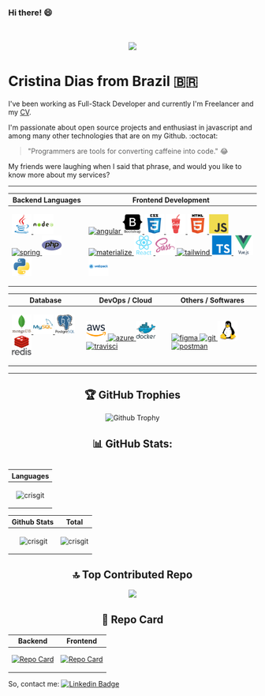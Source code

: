 ### Hi there!  :smile:

<h1 align="center">
  <a href="https://git.io/typing-svg">
    <img src="https://readme-typing-svg.herokuapp.com/?font=Roboto&pause=1000&color=B837F7&lines=👋;Cristina+Dias+Freelancer;Nice+to+meet+you!&center=true&size=30">
  </a>
</h1>

# Cristina Dias from Brazil 🇧🇷

I've been working as Full-Stack Developer and currently I'm Freelancer and my [CV](https://crisgit.github.io/cv). 

I'm passionate about open source projects and enthusiast in javascript and among many other technologies that are on my Github. :octocat:

>"Programmers are tools for converting caffeine into code." :joy:

My friends were laughing when I said that phrase, and would you like to know more about my services?


<hr>

<table>
  <thead>
    <tr align="center">
      <th>Backend Languages</th>
      <th>Frontend Development</th>
    </tr>
  </thead>
  <tbody align="center">
    <tr>
      <td>
        <p align="left"> 
           <a href="https://www.java.com" target="_blank" rel="noreferrer"> <img src="https://raw.githubusercontent.com/devicons/devicon/master/icons/java/java-original.svg" alt="java" width="40" height="40"/> </a> 
           <a href="https://nodejs.org" target="_blank" rel="noreferrer"> <img src="https://raw.githubusercontent.com/devicons/devicon/master/icons/nodejs/nodejs-original-wordmark.svg" alt="nodejs" width="40" height="40"/> </a> <a href="https://spring.io/" target="_blank" rel="noreferrer"> <img src="https://www.vectorlogo.zone/logos/springio/springio-icon.svg" alt="spring" width="40" height="40"/> </a> 
           <a href="https://www.php.net" target="_blank" rel="noreferrer"> <img src="https://raw.githubusercontent.com/devicons/devicon/master/icons/php/php-original.svg" alt="php" width="40" height="40"/> </a> <a href="https://www.python.org" target="_blank" rel="noreferrer"> <img src="https://raw.githubusercontent.com/devicons/devicon/master/icons/python/python-original.svg" alt="python" width="40" height="40"/> </a> 
        </p>
      </td>
      <td>
        <p align="left"> 
          <a href="https://angular.io" target="_blank" rel="noreferrer"> <img src="https://angular.io/assets/images/logos/angular/angular.svg" alt="angular" width="40" height="40"/> </a> 
          <a href="https://getbootstrap.com" target="_blank" rel="noreferrer"> <img src="https://raw.githubusercontent.com/devicons/devicon/master/icons/bootstrap/bootstrap-plain-wordmark.svg" alt="bootstrap" width="40" height="40"/> </a> 
          <a href="https://www.w3schools.com/css/" target="_blank" rel="noreferrer"> <img src="https://raw.githubusercontent.com/devicons/devicon/master/icons/css3/css3-original-wordmark.svg" alt="css3" width="40" height="40"/> </a> 
          <a href="https://gulpjs.com" target="_blank" rel="noreferrer"> <img src="https://raw.githubusercontent.com/devicons/devicon/master/icons/gulp/gulp-plain.svg" alt="gulp" width="40" height="40"/> </a> 
          <a href="https://www.w3.org/html/" target="_blank" rel="noreferrer"> <img src="https://raw.githubusercontent.com/devicons/devicon/master/icons/html5/html5-original-wordmark.svg" alt="html5" width="40" height="40"/> </a> 
          <a href="https://developer.mozilla.org/en-US/docs/Web/JavaScript" target="_blank" rel="noreferrer"> <img src="https://raw.githubusercontent.com/devicons/devicon/master/icons/javascript/javascript-original.svg" alt="javascript" width="40" height="40"/> </a> 
          <a href="https://materializecss.com/" target="_blank" rel="noreferrer"> <img src="https://raw.githubusercontent.com/prplx/svg-logos/5585531d45d294869c4eaab4d7cf2e9c167710a9/svg/materialize.svg" alt="materialize" width="40" height="40"/> </a> 
          <a href="https://reactjs.org/" target="_blank" rel="noreferrer"> <img src="https://raw.githubusercontent.com/devicons/devicon/master/icons/react/react-original-wordmark.svg" alt="react" width="40" height="40"/> </a> 
          <a href="https://sass-lang.com" target="_blank" rel="noreferrer"> <img src="https://raw.githubusercontent.com/devicons/devicon/master/icons/sass/sass-original.svg" alt="sass" width="40" height="40"/> </a> 
          <a href="https://tailwindcss.com/" target="_blank" rel="noreferrer"> <img src="https://www.vectorlogo.zone/logos/tailwindcss/tailwindcss-icon.svg" alt="tailwind" width="40" height="40"/> </a> 
          <a href="https://www.typescriptlang.org/" target="_blank" rel="noreferrer"> <img src="https://raw.githubusercontent.com/devicons/devicon/master/icons/typescript/typescript-original.svg" alt="typescript" width="40" height="40"/>   </a> 
          <a href="https://vuejs.org/" target="_blank" rel="noreferrer"> <img src="https://raw.githubusercontent.com/devicons/devicon/master/icons/vuejs/vuejs-original-wordmark.svg" alt="vuejs" width="40" height="40"/> </a> 
          <a href="https://webpack.js.org" target="_blank" rel="noreferrer"> <img src="https://raw.githubusercontent.com/devicons/devicon/d00d0969292a6569d45b06d3f350f463a0107b0d/icons/webpack/webpack-original-wordmark.svg" alt="webpack" width="40" height="40"/> </a>           </p>
      </td>
    </tr>
  </tbody>
  <tfoot></tfoot>
</table>

<table>
  <thead>
    <tr align="center">
      <th>Database</th>
      <th>DevOps / Cloud</th>
      <th>Others / Softwares</th>
    </tr>
  </thead>
  <tbody align="center">
    <tr>
      <td>
        <p align="left"> 
          <a href="https://www.mongodb.com/" target="_blank" rel="noreferrer"> <img src="https://raw.githubusercontent.com/devicons/devicon/master/icons/mongodb/mongodb-original-wordmark.svg" alt="mongodb" width="40" height="40"/> </a> 
          <a href="https://www.mysql.com/" target="_blank" rel="noreferrer"> <img src="https://raw.githubusercontent.com/devicons/devicon/master/icons/mysql/mysql-original-wordmark.svg" alt="mysql" width="40" height="40"/> </a> 
          <a href="https://www.postgresql.org" target="_blank" rel="noreferrer"> <img src="https://raw.githubusercontent.com/devicons/devicon/master/icons/postgresql/postgresql-original-wordmark.svg" alt="postgresql" width="40" height="40"/> </a> 
          <a href="https://redis.io" target="_blank" rel="noreferrer"> <img src="https://raw.githubusercontent.com/devicons/devicon/master/icons/redis/redis-original-wordmark.svg" alt="redis" width="40" height="40"/> </a> 
        </p>
      </td>
      <td>
        <p align="left"> 
          <a href="https://aws.amazon.com" target="_blank" rel="noreferrer"> <img src="https://raw.githubusercontent.com/devicons/devicon/master/icons/amazonwebservices/amazonwebservices-original-wordmark.svg" alt="aws" width="40" height="40"/> </a> 
          <a href="https://azure.microsoft.com/en-in/" target="_blank" rel="noreferrer"> <img src="https://www.vectorlogo.zone/logos/microsoft_azure/microsoft_azure-icon.svg" alt="azure" width="40" height="40"/> </a> <a href="https://www.docker.com/" target="_blank" rel="noreferrer"> <img src="https://raw.githubusercontent.com/devicons/devicon/master/icons/docker/docker-original-wordmark.svg" alt="docker" width="40" height="40"/> </a> 
          <a href="https://travis-ci.org" target="_blank" rel="noreferrer"> <img src="https://www.vectorlogo.zone/logos/travis-ci/travis-ci-icon.svg" alt="travisci" width="40" height="40"/> </a> 
        </p>
      </td>
      <td>
        <p align="left"> 
          <a href="https://www.figma.com/" target="_blank" rel="noreferrer"> <img src="https://www.vectorlogo.zone/logos/figma/figma-icon.svg" alt="figma" width="40" height="40"/> </a> 
          <a href="https://git-scm.com/" target="_blank" rel="noreferrer"> <img src="https://www.vectorlogo.zone/logos/git-scm/git-scm-icon.svg" alt="git" width="40" height="40"/> </a> 
          <a href="https://www.linux.org/" target="_blank" rel="noreferrer"> <img src="https://raw.githubusercontent.com/devicons/devicon/master/icons/linux/linux-original.svg" alt="linux" width="40" height="40"/> </a> 
          <a href="https://postman.com" target="_blank" rel="noreferrer"> <img src="https://www.vectorlogo.zone/logos/getpostman/getpostman-icon.svg" alt="postman" width="40" height="40"/> </a> 
        </p>
      </td>
    </tr>
  </tbody>
  <tfoot></tfoot>
</table>

<hr>

<div width="100%" align="center">

  ## 🏆 GitHub Trophies
  
  ![Github Trophy](https://github-profile-trophy.vercel.app/?username=crisgit&theme=dracula&column=5&margin-w=15&margin-h=15)

</div>

<div width="100%" align="center">

  ## 📊 GitHub Stats:

<table align="left">
  <thead>
    <tr align="center">
      <th>Languages</th>
    </tr>
  </thead>
  <tbody align="center">
    <tr>
      <td>
        <p><img align="center" src="https://github-readme-stats.vercel.app/api/top-langs?username=crisgit&show_icons=true&locale=en&layout=compact" alt="crisgit" /></p>
      </td>
    </tr>
  </tbody>
  <tfoot></tfoot>
</table>

<table>
  <thead>
    <tr align="center">
      <th>Github Stats</th>
      <th>Total</th>
    </tr>
  </thead>
  <tbody align="center">
    <tr>
      <td>
        <p>&nbsp;<img align="center" src="https://github-readme-stats.vercel.app/api?username=crisgit&rank_icon=percentile&show_icons=true&include_all_commits=false&show=prs_merged,prs_merged_percentage&locale=en" alt="crisgit" /></p>
      </td>
      <td>
       <p><img align="center" src="https://github-readme-streak-stats.herokuapp.com/?user=crisgit" alt="crisgit" /></p>
      </td>
    </tr>
  </tbody>
  <tfoot></tfoot>
</table>

</div>

<div width="100%" align="center">
    
  ## 🔝 Top Contributed Repo
  
  ![](https://github-contributor-stats.vercel.app/api?username=crisgit&limit=5&theme=flat&combine_all_yearly_contributions=true)
  
</div>

<div width="100%" align="center">
  
  ## :paperclip: Repo Card

<table>
  <thead>
    <tr align="center">
      <th>Backend</th>
      <th>Frontend</th>
    </tr>
  </thead>
  <tbody align="center">
    <tr>
      <td>
        
  [![Repo Card](https://github-readme-stats.vercel.app/api/pin/?username=crisgit&theme=buefy&repo=backendtcc&show_icons=true)](https://github.com/crisgit/backendtcc)
      </td>
      <td>
        [![Repo Card](https://github-readme-stats.vercel.app/api/pin/?username=crisgit&theme=buefy&repo=frontend&show_icons=true)](https://github.com/crisgit/frontend)
      </td>
    </tr>
  </tbody>
  <tfoot></tfoot>
</table>

</div>



So, contact me:
[![Linkedin Badge](https://img.shields.io/badge/-LinkedIn-blue?style=flat-square&logo=Linkedin&logoColor=white&link=https://www.linkedin.com/in/cristina-d)](https://www.linkedin.com/in/cristina-d)
